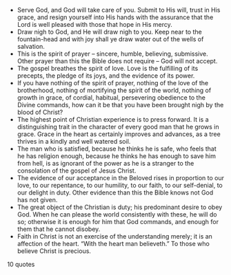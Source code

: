  - Serve God, and God will take care of you. Submit to His will, trust in His grace, and resign yourself into His hands with the assurance that the Lord is well pleased with those that hope in His mercy.
 - Draw nigh to God, and He will draw nigh to you. Keep near to the fountain-head and with joy shall ye draw water out of the wells of salvation.
 - This is the spirit of prayer – sincere, humble, believing, submissive. Other prayer than this the Bible does not require – God will not accept.
 - The gospel breathes the spirit of love. Love is the fulfilling of its precepts, the pledge of its joys, and the evidence of its power.
 - If you have nothing of the spirit of prayer, nothing of the love of the brotherhood, nothing of mortifying the spirit of the world, nothing of growth in grace, of cordial, habitual, persevering obedience to the Divine commands, how can it be that you have been brought nigh by the blood of Christ?
 - The highest point of Christian experience is to press forward. It is a distinguishing trait in the character of every good man that he grows in grace. Grace in the heart as certainly improves and advances, as a tree thrives in a kindly and well watered soil.
 - The man who is satisfied, because he thinks he is safe, who feels that he has religion enough, because he thinks he has enough to save him from hell, is as ignorant of the power as he is a stranger to the consolation of the gospel of Jesus Christ.
 - The evidence of our acceptance in the Beloved rises in proportion to our love, to our repentance, to our humility, to our faith, to our self-denial, to our delight in duty. Other evidence than this the Bible knows not God has not given.
 - The great object of the Christian is duty; his predominant desire to obey God. When he can please the world consistently with these, he will do so; otherwise it is enough for him that God commands, and enough for them that he cannot disobey.
 - Faith in Christ is not an exercise of the understanding merely; it is an affection of the heart. “With the heart man believeth.” To those who believe Christ is precious.

10 quotes